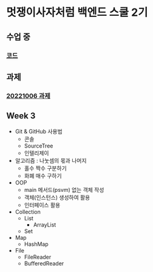 # 멋쟁이사자처럼 백엔드 스쿨 2기

## 수업 중

### [코드](https://github.com/menuhwang/LikeLion/tree/main/src/practice/java_221007)

## 과제

### [20221006 과제](https://github.com/menuhwang/LikeLion/tree/main/src/homework/homework_221006)

## Week 3
+ Git & GitHub 사용법
  + 콘솔
  + SourceTree
  + 인텔리제이
+ 알고리즘 : 나눗셈의 몫과 나머지
  + 홀수 짝수 구분하기
  + 화폐 매수 구하기
+ OOP
  + main 메서드(psvm) 없는 객체 작성
  + 객체(인스턴스) 생성하여 활용
  + 인터페이스 활용
+ Collection
  + List
    + ArrayList
  + Set
+ Map
  + HashMap
+ File
  + FileReader
  + BufferedReader